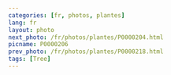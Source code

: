 ```yaml
---
categories: [fr, photos, plantes]
lang: fr
layout: photo
next_photo: /fr/photos/plantes/P0000204.html
picname: P0000206
prev_photo: /fr/photos/plantes/P0000218.html
tags: [Tree]
---
```

